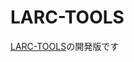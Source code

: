 # LARC-TOOLS
 [LARC-TOOLS](https://www.md.tsukuba.ac.jp/LabAnimalResCNT/mouse-meets-computer/index.html)の開発版です
